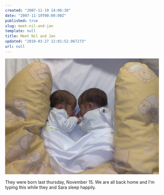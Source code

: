```yaml
---
created: "2007-11-19 14:06:38"
date: "2007-11-19T00:00:00Z"
published: true
slug: meet-nil-and-jan
template: null
title: Meet Nil and Jan
updated: "2010-03-27 12:01:52.067273"
url: null
---
```


![Nil and Jan](/g/nil_i_jan.jpg)

They were born last thursday, November 15. We are all back home and I'm typing this while they and Sara sleep happily.
